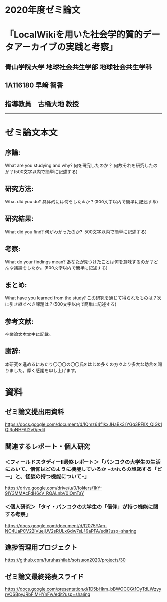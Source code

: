 # 2020年度ゼミ論文 
# 「LocalWikiを用いた社会学的質的データアーカイブの実践と考察」
## 青山学院大学 地球社会共生学部 地球社会共生学科  
## 1A116180 早﨑 智香 
## 指導教員　古橋大地 教授  
***

# ゼミ論文本文

## 序論:
What are you studying and why? 何を研究したのか？ 何故それを研究したのか？(500文字以内で簡単に記述する)

## 研究方法:
What did you do? 具体的には何をしたのか？(500文字以内で簡単に記述する)

## 研究結果:
What did you find? 何がわかったのか? (500文字以内で簡単に記述する)

## 考察:
What do your findings mean? あなたが見つけたことは何を意味するのか？どんな議論をしたか。(500文字以内で簡単に記述する)

## まとめ:
What have you learned from the study? この研究を通じて得られたものは？次に引き継ぐべき課題は？(500文字以内で簡単に記述する)

## 参考文献:
卒業論文本文中に記載。

## 謝辞:
本研究を進めるにあたり〇〇〇の〇〇氏をはじめ多くの方々より多大な助言を賜りました。厚く感謝を申し上げます。

# 資料  
## ゼミ論文提出用資料
https://docs.google.com/document/d/1Qmz64f1kxJHaBk3rYGq3RFllX_QlGk1QIRoNHFAt2v0/edit

## 関連するレポート・個人研究
### ＜フィールドスタディーⅡ最終レポート＞「バンコクの大学生の生活において、信仰はどのように機能しているか −かれらの想起する「ピー」と、怪談の持つ機能について−」
https://drive.google.com/drive/u/0/folders/1kY-9IY3MMAcFdH6cV_RQALnbV0IOmTaY
### ＜個人研究＞「タイ・バンコクの大学生の「信仰」が持つ機能に関する考察」
https://docs.google.com/document/d/12075YAm-NC4UaPCV22lVuejUV2sRULxGdw7sL49aPFA/edit?usp=sharing

## 進捗管理用プロジェクト
https://github.com/furuhashilab/sotsuron2020/projects/30

## ゼミ論文最終発表スライド
https://docs.google.com/presentation/d/1D5bHkm_bBWOCCGt1OyTdLWzyyrvOSBpyJRbFiMHYnFw/edit?usp=sharing
